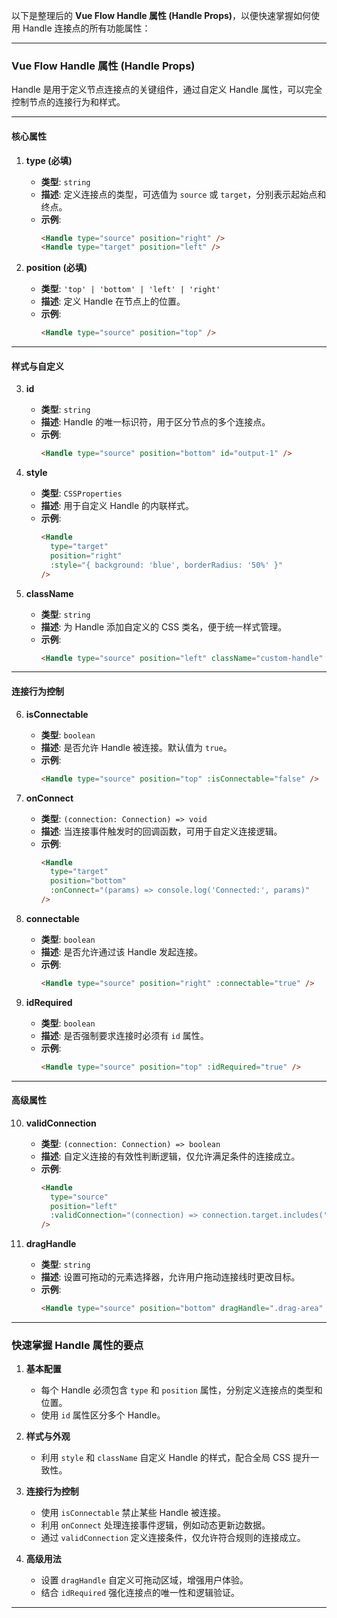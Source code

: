 以下是整理后的 **Vue Flow Handle 属性 (Handle Props)**，以便快速掌握如何使用 Handle 连接点的所有功能属性：

---

### Vue Flow Handle 属性 (Handle Props)

Handle 是用于定义节点连接点的关键组件，通过自定义 Handle 属性，可以完全控制节点的连接行为和样式。

---

#### 核心属性

1. **type (必填)**

   - **类型**: `string`
   - **描述**: 定义连接点的类型，可选值为 `source` 或 `target`，分别表示起始点和终点。
   - **示例**:
     ```html
     <Handle type="source" position="right" />
     <Handle type="target" position="left" />
     ```

2. **position (必填)**
   - **类型**: `'top' | 'bottom' | 'left' | 'right'`
   - **描述**: 定义 Handle 在节点上的位置。
   - **示例**:
     ```html
     <Handle type="source" position="top" />
     ```

---

#### 样式与自定义

3. **id**

   - **类型**: `string`
   - **描述**: Handle 的唯一标识符，用于区分节点的多个连接点。
   - **示例**:
     ```html
     <Handle type="source" position="bottom" id="output-1" />
     ```

4. **style**

   - **类型**: `CSSProperties`
   - **描述**: 用于自定义 Handle 的内联样式。
   - **示例**:
     ```html
     <Handle
       type="target"
       position="right"
       :style="{ background: 'blue', borderRadius: '50%' }"
     />
     ```

5. **className**
   - **类型**: `string`
   - **描述**: 为 Handle 添加自定义的 CSS 类名，便于统一样式管理。
   - **示例**:
     ```html
     <Handle type="source" position="left" className="custom-handle" />
     ```

---

#### 连接行为控制

6. **isConnectable**

   - **类型**: `boolean`
   - **描述**: 是否允许 Handle 被连接。默认值为 `true`。
   - **示例**:
     ```html
     <Handle type="source" position="top" :isConnectable="false" />
     ```

7. **onConnect**

   - **类型**: `(connection: Connection) => void`
   - **描述**: 当连接事件触发时的回调函数，可用于自定义连接逻辑。
   - **示例**:
     ```html
     <Handle
       type="target"
       position="bottom"
       :onConnect="(params) => console.log('Connected:', params)"
     />
     ```

8. **connectable**

   - **类型**: `boolean`
   - **描述**: 是否允许通过该 Handle 发起连接。
   - **示例**:
     ```html
     <Handle type="source" position="right" :connectable="true" />
     ```

9. **idRequired**
   - **类型**: `boolean`
   - **描述**: 是否强制要求连接时必须有 `id` 属性。
   - **示例**:
     ```html
     <Handle type="source" position="top" :idRequired="true" />
     ```

---

#### 高级属性

10. **validConnection**

    - **类型**: `(connection: Connection) => boolean`
    - **描述**: 自定义连接的有效性判断逻辑，仅允许满足条件的连接成立。
    - **示例**:
      ```html
      <Handle
        type="source"
        position="left"
        :validConnection="(connection) => connection.target.includes('valid-node')"
      />
      ```

11. **dragHandle**
    - **类型**: `string`
    - **描述**: 设置可拖动的元素选择器，允许用户拖动连接线时更改目标。
    - **示例**:
      ```html
      <Handle type="source" position="bottom" dragHandle=".drag-area" />
      ```

---

### 快速掌握 Handle 属性的要点

1. **基本配置**

   - 每个 Handle 必须包含 `type` 和 `position` 属性，分别定义连接点的类型和位置。
   - 使用 `id` 属性区分多个 Handle。

2. **样式与外观**

   - 利用 `style` 和 `className` 自定义 Handle 的样式，配合全局 CSS 提升一致性。

3. **连接行为控制**

   - 使用 `isConnectable` 禁止某些 Handle 被连接。
   - 利用 `onConnect` 处理连接事件逻辑，例如动态更新边数据。
   - 通过 `validConnection` 定义连接条件，仅允许符合规则的连接成立。

4. **高级用法**
   - 设置 `dragHandle` 自定义可拖动区域，增强用户体验。
   - 结合 `idRequired` 强化连接点的唯一性和逻辑验证。

---
